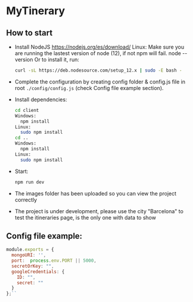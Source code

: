 # MyTinerary

## How to start

* Install NodeJS https://nodejs.org/es/download/
Linux: 
  Make sure you are running the lastest version of node (12), if not npm will fail.
  node --version
  Or to install it, run:
  ```sh
  curl -sL https://deb.nodesource.com/setup_12.x | sudo -E bash -
  ```

* Complete the configuration by creating config folder & config.js file in root  ``./config/config.js`` (check Config file example section).

* Install dependencies:
  ```sh
  cd client
  Windows:
    npm install
  Linux:
    sudo npm install
  cd ..
  Windows:
    npm install
  Linux:
    sudo npm install
  ```
* Start:
  ```sh
  npm run dev
  ```

* The images folder has been uploaded so you can view the project correctly

* The project is under development, please use the city "Barcelona" to test the itineraries page, is the only one with data to show

## Config file example:
```js
module.exports = {
  mongoURI: '',
  port:  process.env.PORT || 5000,
  secretOrKey: "",
  googleCredentials: {
    ID: "",
    secret: "" 
  }
};``